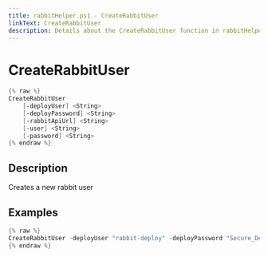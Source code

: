 ```yaml
---
title: rabbitHelper.ps1 - CreateRabbitUser
linkText: CreateRabbitUser
description: Details about the CreateRabbitUser function in rabbitHelper.ps1 helper script
---
```


# CreateRabbitUser

```PowerShell
{% raw %}
CreateRabbitUser
    [-deployUser] <String>
    [-deployPassword] <String>
    [-rabbitApiUrl] <String>
    [-user] <String>
    [-password] <String>
{% endraw %}
```

## Description

Creates a new rabbit user

## Examples

```PowerShell
{% raw %}
CreateRabbitUser -deployUser "rabbit-deploy" -deployPassword "Secure_Deploy_Password" -rabbitApiUrl "http://myrabbitserver:15672/api" -user "MyRabbitUser" -password "Secure_User_Password"
{% endraw %}
```

